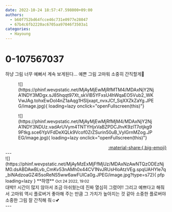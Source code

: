 ```yaml
---
date: 2022-10-24 18:57:47.598000+09:00
authors:
  - b60f752bd64fcce46c731e0977e28047
  - 67b4c6fb2220ac6705aa97046f3503a1
categories:
  - Hayoung
---
```


# 0-107567037

<div class="post-container" markdown="1">
<div class="content-container md-sidebar__scrollwrap" markdown="1">

하냥 그림 너무 예뻐서 계속 보게된다… 예쁜 그림 고마워 소중히 간직할게🥹
<figure markdown="1">
![](https://phinf.wevpstatic.net/MjAyMjEwMjRfMTM4/MDAxNjY2NjA1NDY3MDgx.sJ85hqqt97Xt_skVlB5YFxsU4hWqaEO5Vub2_WKVwJAg.tohxEwDoI4nZ1aAqg1HSIjxapt_nvxJCf_SqXXZkZaYg.JPEG/image.jpg){ loading=lazy onclick="openFullscreen(this)"}
</figure>

<figure markdown="1">
![](https://phinf.wevpstatic.net/MjAyMjEwMjRfMjM4/MDAxNjY2NjA1NDY3NDUz.vadArUVym4TNTYHjxVaBZPDCJhvK9zlT7otjkg99Ftkg.sce6YpVFdDeXQLk9Vcof0ZrZSurin50uB_VyIGrnMZog.JPEG/image.jpg){ loading=lazy onclick="openFullscreen(this)"}
</figure>


</div>
</div>

<div style="text-align: right;" markdown="1">
<a href="https://weverse.io/fromis9/fanpost/0-107567037" style="text-align: right;">:material-share:{.big-emoji}</a>
</div>
---

<div class="comments-container md-sidebar__scrollwrap" markdown="1">
<div class="comment" markdown="1">
<div class='id-container' markdown="1">
![](https://phinf.wevpstatic.net/MjAyMzExMjFfMjUz/MDAxNzAwNTQzODEzNjM0.dsABDAwBLvb_CmKv53nAMh0x44CV1NvJRUsHloAtzVEg.spqUAHYle7q_biNAdzoaGZ4l5soReNS5ww6awFUlCa0g.JPEG/image.jpg?type=s72){ pfp loading=lazy }
**<span class="artist">하영</span>** <small>Oct 24 2022, 19:02</small><br>
</div>
<div class='comment-body' markdown="1">
대박!! 시간이 많지 않아서 조금 아쉬웠는데 진짜 열심히 그렸어!! 그리고 예쁘다고 해줘서 고마워 역시 플로버거 좋아해 주는 만큼 그 가치가 높아지는 것 같아 소중한 플로버야 소중한 그림 잘 간직해 줘☺️💕
</div>
</div>
</div>
---
